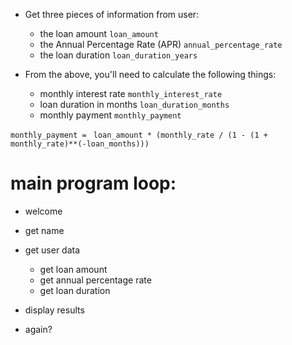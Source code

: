 - Get three pieces of information from user:
  - the loan amount `loan_amount`
  - the Annual Percentage Rate (APR) `annual_percentage_rate`
  - the loan duration `loan_duration_years`

- From the above, you'll need to calculate the following things:
  - monthly interest rate `monthly_interest_rate`
  - loan duration in months `loan_duration_months`
  - monthly payment `monthly_payment`

`monthly_payment = `
`loan_amount * (monthly_rate / (1 - (1 + monthly_rate)**(-loan_months)))`

# main program loop:
- welcome
- get name

- get user data
  - get loan amount
  - get annual percentage rate
  - get loan duration

- display results

- again?